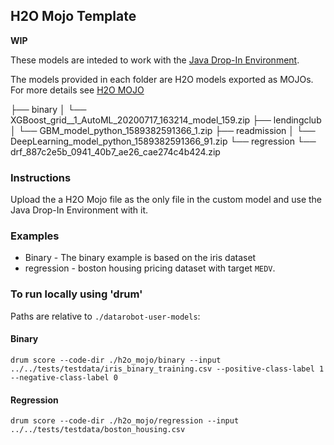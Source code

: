 ## H2O Mojo Template

__WIP__

These models are inteded to work with the [Java Drop-In Environment](../../../public_dropin_environments/java_codegen/).

The models provided in each folder are H2O models exported as MOJOs.  For more details see [H2O MOJO](http://docs.h2o.ai/h2o/latest-stable/h2o-docs/productionizing.html)

├── binary
│   └── XGBoost_grid__1_AutoML_20200717_163214_model_159.zip
├── lendingclub
│   └── GBM_model_python_1589382591366_1.zip
├── readmission
│   └── DeepLearning_model_python_1589382591366_91.zip
└── regression
    └── drf_887c2e5b_0941_40b7_ae26_cae274c4b424.zip


### Instructions
Upload the a H2O Mojo file as the only file in the custom model and use the Java Drop-In Environment with it. 

### Examples

* Binary - The binary example is based on the iris dataset
* regression - boston housing pricing dataset with target `MEDV`. 

### To run locally using 'drum'
Paths are relative to `./datarobot-user-models`:  

#### Binary 
`drum score --code-dir ./h2o_mojo/binary --input ../../tests/testdata/iris_binary_training.csv --positive-class-label 1 --negative-class-label 0`

#### Regression 
`drum score --code-dir ./h2o_mojo/regression --input ../../tests/testdata/boston_housing.csv`